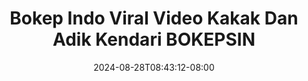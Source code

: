 --- 
title: "Bokep Indo Viral Video Kakak Dan Adik Kendari  BOKEPSIN"
description: "nonton bokep Bokep Indo Viral Video Kakak Dan Adik Kendari  BOKEPSIN ig durasi panjang new"
date: 2024-08-28T08:43:12-08:00
file_code: "cda9dvu6eb31"
draft: false
cover: "0je0km9th2ea7d1c.jpg"
tags: ["Bokep", "Indo", "Viral", "Video", "Kakak", "Dan", "Adik", "Kendari", "BOKEPSIN", "bokep-indo", "bokep-viral", "bokep-ig"]
length: 174
fld_id: "1398016"
foldername: "Adik kakak Viral"
categories: ["Adik kakak Viral"]
views: 81
---
